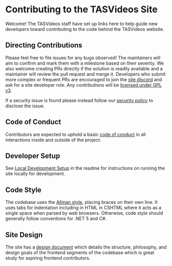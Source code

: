 # Contributing to the TASVideos Site

Welcome! The TASVideos staff have set up links here to help guide new developers toward contributing to the code behind the TASVideos website.

## Directing Contributions

Please feel free to file issues for any bugs observed! The maintainers will aim to confirm and mark them with a milestone based on their severity. We also welcome creating PRs directly if the solution is readily available and a maintainer will review the pull request and merge it. Developers who submit more complex or frequent PRs are encouraged to join the [site discord](https://tasvideos.org/LiveChat) and ask for a site developer role. Any contributions will be [licensed under GPL v3](LICENSE).

If a security issue is found please instead follow our [security policy](SECURITY.md) to disclose the issue.

## Code of Conduct

Contributors are expected to uphold a basic [code of conduct](CODE_OF_CONDUCT.md) in all interactions inside and outside of the project.

## Developer Setup

See [Local Development Setup](https://github.com/TASVideos/tasvideos/wiki/Local-Development-Setup) in the readme for instructions on running the site locally for development.

## Code Style

The codebase uses the [Allman style](https://en.wikipedia.org/wiki/Indentation_style#Allman_style), placing braces on their own line. It uses tabs for indentation including in HTML in CSHTML where it acts as a single space when parsed by web browsers. Otherwise, code style should generally follow conventions for .NET 5 and C#.

## Site Design

The site has a [design document](DESIGN-SPEC.md) which details the structure, philosophy, and design goals of the frontend segments of the codebase which is great study for aspiring frontend contributors.
